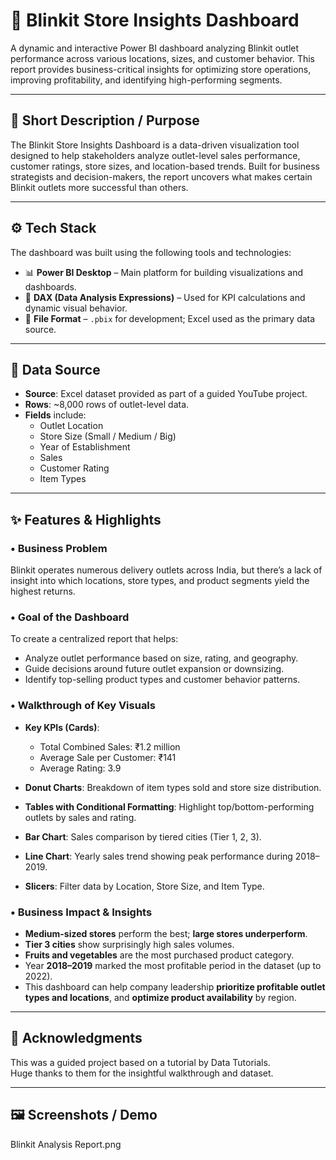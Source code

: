 # 🚚 Blinkit Store Insights Dashboard

A dynamic and interactive Power BI dashboard analyzing Blinkit outlet performance across various locations, sizes, and customer behavior. This report provides business-critical insights for optimizing store operations, improving profitability, and identifying high-performing segments.

---

## 📌 Short Description / Purpose

The Blinkit Store Insights Dashboard is a data-driven visualization tool designed to help stakeholders analyze outlet-level sales performance, customer ratings, store sizes, and location-based trends. Built for business strategists and decision-makers, the report uncovers what makes certain Blinkit outlets more successful than others.

---

## ⚙️ Tech Stack

The dashboard was built using the following tools and technologies:

- 📊 **Power BI Desktop** – Main platform for building visualizations and dashboards.  
- 🧠 **DAX (Data Analysis Expressions)** – Used for KPI calculations and dynamic visual behavior.  
- 📁 **File Format** – `.pbix` for development; Excel used as the primary data source.

---

## 📂 Data Source

- **Source**: Excel dataset provided as part of a guided YouTube project.  
- **Rows**: ~8,000 rows of outlet-level data.  
- **Fields** include:  
  - Outlet Location  
  - Store Size (Small / Medium / Big)  
  - Year of Establishment  
  - Sales  
  - Customer Rating  
  - Item Types

---

## ✨ Features & Highlights

### • Business Problem  
Blinkit operates numerous delivery outlets across India, but there’s a lack of insight into which locations, store types, and product segments yield the highest returns.

### • Goal of the Dashboard  
To create a centralized report that helps:  
- Analyze outlet performance based on size, rating, and geography.  
- Guide decisions around future outlet expansion or downsizing.  
- Identify top-selling product types and customer behavior patterns.

### • Walkthrough of Key Visuals  
- **Key KPIs (Cards)**:  
  - Total Combined Sales: ₹1.2 million  
  - Average Sale per Customer: ₹141  
  - Average Rating: 3.9  

- **Donut Charts**: Breakdown of item types sold and store size distribution.  
- **Tables with Conditional Formatting**: Highlight top/bottom-performing outlets by sales and rating.  
- **Bar Chart**: Sales comparison by tiered cities (Tier 1, 2, 3).  
- **Line Chart**: Yearly sales trend showing peak performance during 2018–2019.  
- **Slicers**: Filter data by Location, Store Size, and Item Type.

### • Business Impact & Insights  
- **Medium-sized stores** perform the best; **large stores underperform**.  
- **Tier 3 cities** show surprisingly high sales volumes.  
- **Fruits and vegetables** are the most purchased product category.  
- Year **2018–2019** marked the most profitable period in the dataset (up to 2022).  
- This dashboard can help company leadership **prioritize profitable outlet types and locations**, and **optimize product availability** by region.

---

## 🙏 Acknowledgments

This was a guided project based on a tutorial by Data Tutorials.  
Huge thanks to them for the insightful walkthrough and dataset.

---

## 🖼️ Screenshots / Demo

Blinkit Analysis Report.png

